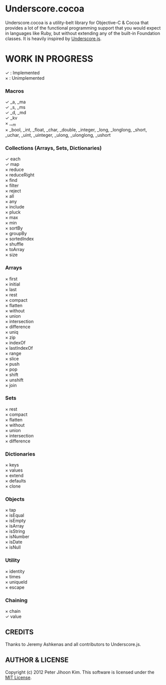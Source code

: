 # Underscore.cocoa

Underscore.cocoa is a utility-belt library for Objective-C & Cocoa that provides a lot of the functional programming support that you would expect in languages like Ruby, but without extending any of the built-in Foundation classes. It is heavily inspired by [Underscore.js](http://documentcloud.github.com/underscore).

# WORK IN PROGRESS

✓ : Implemented  
× : Unimplemented

### Macros

✓ _a, _ma  
✓ _s, _ms  
✓ _d, _md  
✓ _kv  
× _$, _m$  
× _bool, _int, _float, _char, _double, _integer, _long, _longlong, _short, _uchar, _uint, _uinteger, _ulong, _ulonglong, _ushort

### Collections (Arrays, Sets, Dictionaries)

✓ each  
✓ map  
× reduce  
× reduceRight  
× find  
× filter  
× reject  
× all  
× any  
× include  
× pluck  
× max  
× min  
× sortBy  
× groupBy  
× sortedIndex  
× shuffle  
× toArray  
× size

### Arrays

× first  
× initial  
× last  
× rest  
× compact  
× flatten  
× without  
× union  
× intersection  
× difference  
× uniq  
× zip  
× indexOf  
× lastIndexOf  
× range  
× slice  
× push  
× pop  
× shift  
× unshift  
× join

### Sets

× rest  
× compact  
× flatten  
× without  
× union  
× intersection  
× difference

### Dictionaries

× keys  
× values  
× extend  
× defaults  
× clone

### Objects

× tap  
× isEqual  
× isEmpty  
× isArray  
× isString  
× isNumber  
× isDate  
× isNull

### Utility

× identity  
× times  
× uniqueId  
× escape

### Chaining

× chain  
✓ value

## CREDITS

Thanks to Jeremy Ashkenas and all contributors to Underscore.js.

## AUTHOR & LICENSE

Copyright (c) 2012 Peter Jihoon Kim. This software is licensed under the [MIT License](http://github.com/petejkim/specta/raw/master/LICENSE).
